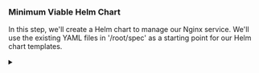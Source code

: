 ### Minimum Viable Helm Chart

In this step, we'll create a Helm chart to manage our Nginx service. We'll use the existing YAML files in '/root/spec' as a starting point for our Helm chart templates.

<details><summary></summary>

### Create Helm Chart from Scratch

First, let's create a new directory for our Helm chart and navigate into it.

```bash
mkdir demo-chart
```{{exec}}

<details><summary></summary>

### Create Chart Structure

Inside your Helm chart folder, create the following directories and files:

```bash
mkdir demo-chart/templates
```{{exec}}

<details><summary></summary>

### Copy YAML files

Copy the existing 'deployment.yaml', 'service.yaml', and 'pvc.yaml' files from '/root/spec' into the 'templates' directory.

```bash
cp /root/spec/deployment.yaml demo-chart/templates/deployment.yaml
cp /root/spec/service.yaml demo-chart/templates/service.yaml
cp /root/spec/configmap.yaml demo-chart/templates/configmap.yaml

```{{exec}}

<details><summary></summary>

### Create Chart Metadata

Create a 'Chart.yaml' file for the Helm chart's metadata.

<!-- speaker script:
The Chart.yaml file contains metadata about the chart, including the name, version, and description. This is the minimum required metadata for a Helm chart.
-->

```bash
cat << EOF > demo-chart/Chart.yaml
apiVersion: v2
name: demo-chart
version: 0.1.0
EOF
```{{exec}}


## Customize the Chart

Update 'deployment.yaml' file to use the values from 'values.yaml'.

### deployment.yaml

Update 'deployment.yaml' file to use 'replicas' from 'values.yaml'.

```bash
vi demo-chart/templates/deployment.yaml
```{{exec}}

```yaml
{{ .Values.replicas }}
```{{copy}}


<details><summary></summary>

### configmap.yaml

Update 'configmap.yaml' file to use 'color' from 'values.yaml'.

```bash
vi demo-chart/templates/configmap.yaml
```{{exec}}

```yaml
{{ .Values.color }}
```{{copy}}

<details><summary></summary>

<!--
### service.yaml

Update 'service.yaml' file to use 'port' from 'values.yaml'.

```bash
vi demo-chart/templates/service.yaml
```{{exec}}

```yaml
{{ .Values.port }}
```{{copy}}

<details><summary></summary>
-->

Put defaults for those values into values.yaml


```bash
cat << EOF > demo-chart/values.yaml
replicas: 1
color: teal
EOF
```{{exec}}

<details><summary></summary>


That's it.

<!-- speaker script:
We've created a minimum viable Helm chart.
-->

<details><summary></summary>

### Deploy Helm Chart

Now that our Helm chart is ready, let's deploy it.

create a namespace for the service.

```bash
kubectl create namespace demo
```{{exec}}


```bash
helm install my-release demo-chart -n demo
```{{exec}}

<details><summary></summary>

### Verify Deployment

<!-- speaker script:
Did it work? Let's check.
-->


Check that the Helm release is deployed and the service is running.

```bash
helm list -n demo
```{{exec}}



```bash
kubectl get services -n demo
```{{exec}}


<details><summary></summary>

### View in browser

Forward the port to access the service.

```bash
kubectl port-forward -n demo --address 0.0.0.0 service/demo-service 8081:8081
```{{exec}}

Link to the service in the browser:

{{TRAFFIC_HOST1_8081}}
